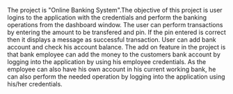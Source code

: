 The project is "Online Banking System".The objective of this project is user logins to the application with the credentials and perform the banking operations from the dashboard window. The user can perform transactions by entering the amount to be transfered and pin. If the pin entered is correct then it displays a message as successful transaction. User can add bank account and check his account balance.   The add on feature in the project is that bank employee can add the money to the customers bank account by logging into the application by using his employee credentials. As the employee can also have his own account in his current working bank, he can also perform the needed operation by logging into the application using his/her credentials.
